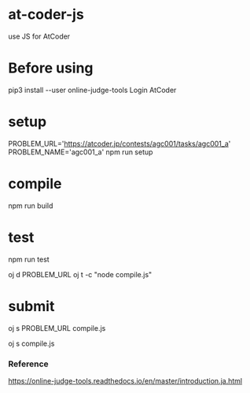 # at-coder-js

use JS for AtCoder

# Before using

pip3 install --user online-judge-tools
Login AtCoder

# setup

PROBLEM_URL='https://atcoder.jp/contests/agc001/tasks/agc001_a' PROBLEM_NAME='agc001_a' npm run setup

# compile

npm run build

# test

npm run test

oj d PROBLEM_URL
oj t -c "node compile.js"

# submit

oj s PROBLEM_URL compile.js

oj s compile.js

### Reference

https://online-judge-tools.readthedocs.io/en/master/introduction.ja.html
